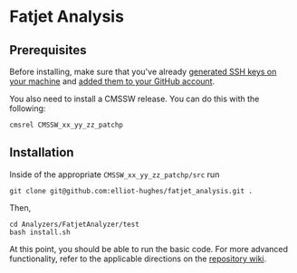 # Fatjet Analysis

## Prerequisites
Before installing, make sure that you've already [generated SSH keys on your machine](https://help.github.com/articles/generating-a-new-ssh-key-and-adding-it-to-the-ssh-agent/) and [added them to your GitHub account](https://help.github.com/articles/adding-a-new-ssh-key-to-your-github-account/).

You also need to install a CMSSW release. You can do this with the following:
```
cmsrel CMSSW_xx_yy_zz_patchp
```

## Installation
Inside of the appropriate `CMSSW_xx_yy_zz_patchp/src` run
```
git clone git@github.com:elliot-hughes/fatjet_analysis.git .
```
Then,
```
cd Analyzers/FatjetAnalyzer/test
bash install.sh
```

At this point, you should be able to run the basic code. For more advanced functionality, refer to the applicable directions on the [repository wiki](https://github.com/elliot-hughes/fatjet_analysis/wiki).
